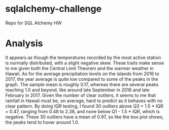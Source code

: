 # sqlalchemy-challenge
Repo for SQL Alchemy HW

# Analysis

It appears as though the temperatures recorded by the most active station is normally distributed, with a slight negative skew. These traits make sense to me given both the Central Limit Theorem and the warmer weather in Hawaii. As for the average precipitation levels on the islands from 2016 to 2017, the year average is quite low compared to some of the peaks in the graph. The sample mean is roughly 0.17, whereas there are several peaks reaching 1.0 and beyond, like around late September in 2016 and late February in 2017. Given the number of clear outliers, it seems to me that rainfall in Hawaii must be, on average, hard to predict as it behaves with no clear pattern. By doing IQR testing, I found 30 outliers above Q3 + 1.5 * IQR = 0.47, ranging from 0.48 to 2.38, and none below Q1 - 1.5 * IQR, which is negative. These 30 outliers have a mean of 0.97, so like the box plot shows, the peaks tend to hover around 1.0.


